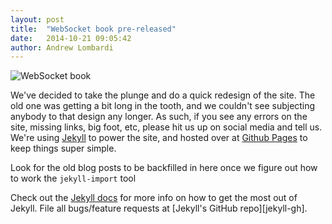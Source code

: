 ```yaml
---
layout: post
title:  "WebSocket book pre-released"
date:   2014-10-21 09:05:42
author: Andrew Lombardi
---
```


![WebSocket book]({{site.url}}/images/websocket-book-comp.png)

We've decided to take the plunge and do a quick redesign of the site.  The old one was getting a bit long in the tooth, and we couldn't
see subjecting anybody to that design any longer.  As such, if you see any errors on the site, missing links, big foot, etc, please hit
us up on social media and tell us.  We're using [Jekyll][jekyll] to power the site, and hosted over at [Github Pages][github-pages] to
keep things super simple.  

Look for the old blog posts to be backfilled in here once we figure out how to work the `jekyll-import` tool
<!--more-->

Check out the [Jekyll docs][jekyll] for more info on how to get the most out of Jekyll. File all bugs/feature requests at [Jekyll's GitHub repo][jekyll-gh].

[github-pages]: https://pages.github.com/
[jekyll]:    http://jekyllrb.com
